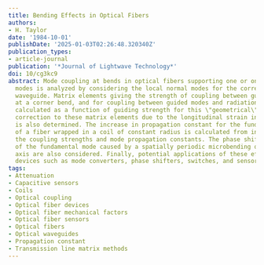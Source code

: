 ```yaml
---
title: Bending Effects in Optical Fibers
authors:
- H. Taylor
date: '1984-10-01'
publishDate: '2025-01-03T02:26:48.320340Z'
publication_types:
- article-journal
publication: '*Journal of Lightwave Technology*'
doi: 10/cg3kc9
abstract: Mode coupling at bends in optical fibers supporting one or only a few guided
  modes is analyzed by considering the local normal modes for the corresponding straight
  waveguide. Matrix elements giving the strength of coupling between guided modes
  at a corner bend, and for coupling between guided modes and radiation modes, are
  calculated as a function of guiding strength for this \"geometrical\" effect. The
  correction to these matrix elements due to the longitudinal strain in a bent fiber
  is also determined. The increase in propagation constant for the fundamental mode
  of a fiber wrapped in a coil of constant radius is calculated from information on
  the coupling strengths and mode propagation constants. The phase shift and attenuation
  of the fundamental mode caused by a spatially periodic microbending of the fiber
  axis are also considered. Finally, potential applications of these effects in fiber-optic
  devices such as mode converters, phase shifters, switches, and sensors are discussed.
tags:
- Attenuation
- Capacitive sensors
- Coils
- Optical coupling
- Optical fiber devices
- Optical fiber mechanical factors
- Optical fiber sensors
- Optical fibers
- Optical waveguides
- Propagation constant
- Transmission line matrix methods
---
```

